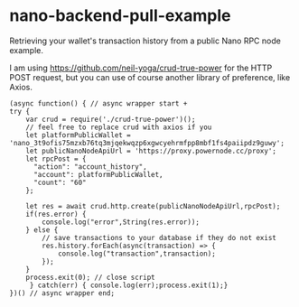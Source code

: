 # nano-backend-pull-example
Retrieving your wallet's transaction history from a public Nano RPC node example.

I am using https://github.com/neil-yoga/crud-true-power for the HTTP POST request, but you can use of course another library of preference, like Axios.

```
(async function() { // async wrapper start + 
try {
    var crud = require('./crud-true-power')();
    // feel free to replace crud with axios if you
    let platformPublicWallet = 'nano_3t9ofis75mzxb76tq3mjqekwqzp6xgwcyehrmfpp8mbf1fs4paiipdz9guwy';
    let publicNanoNodeApiUrl = 'https://proxy.powernode.cc/proxy';
    let rpcPost = {
      "action": "account_history",
      "account": platformPublicWallet,
      "count": "60"
    };

    let res = await crud.http.create(publicNanoNodeApiUrl,rpcPost);
    if(res.error) {
        console.log("error",String(res.error)); 
    } else {
        // save transactions to your database if they do not exist
        res.history.forEach(async(transaction) => {
            console.log("transaction",transaction); 
        });
    }
    process.exit(0); // close script
     } catch(err) { console.log(err);process.exit(1);}
})() // async wrapper end;
```
